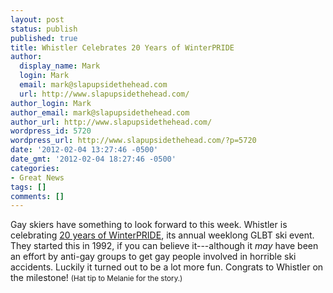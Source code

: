 ```yaml
---
layout: post
status: publish
published: true
title: Whistler Celebrates 20 Years of WinterPRIDE
author:
  display_name: Mark
  login: Mark
  email: mark@slapupsidethehead.com
  url: http://www.slapupsidethehead.com/
author_login: Mark
author_email: mark@slapupsidethehead.com
author_url: http://www.slapupsidethehead.com/
wordpress_id: 5720
wordpress_url: http://www.slapupsidethehead.com/?p=5720
date: '2012-02-04 13:27:46 -0500'
date_gmt: '2012-02-04 18:27:46 -0500'
categories:
- Great News
tags: []
comments: []
---
```

Gay skiers have something to look forward to this week. Whistler is celebrating [20 years of WinterPRIDE](http://www.whistlerquestion.com/article/20120119/WHISTLER01/301199959/-1/whistler/winterpride-celebrates-20-years-with-milestones "I could make a gay people with poles joke here..."), its annual weeklong GLBT ski event. They started this in 1992, if you can believe it---although it _may_ have been an effort by anti-gay groups to get gay people involved in horrible ski accidents. Luckily it turned out to be a lot more fun. Congrats to Whistler on the milestone! <small>(Hat tip to Melanie for the story.)</small>

